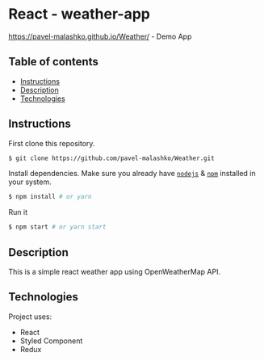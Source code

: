 # React - weather-app

https://pavel-malashko.github.io/Weather/ - Demo App

## Table of contents
* [Instructions](#Instructions)
* [Description](#Description)
* [Technologies](#Technologies)


## Instructions

First clone this repository.
```bash
$ git clone https://github.com/pavel-malashko/Weather.git
```

Install dependencies. Make sure you already have [`nodejs`](https://nodejs.org/en/) & [`npm`](https://www.npmjs.com/) installed in your system.
```bash
$ npm install # or yarn
```

Run it
```bash
$ npm start # or yarn start
```

## Description
This is a simple react weather app using OpenWeatherMap API.
 
## Technologies
Project uses:
* React
* Styled Component
* Redux

